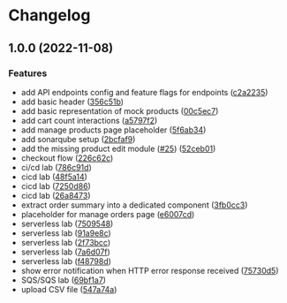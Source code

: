 # Changelog

## 1.0.0 (2022-11-08)


### Features

* add API endpoints config and feature flags for endpoints ([c2a2235](https://github.com/vkunskaya/shop-angular-cloudfront/commit/c2a2235b5c456b3007ea003206c64b15aa168fa2))
* add basic header ([356c51b](https://github.com/vkunskaya/shop-angular-cloudfront/commit/356c51bf03126b0fa8473b962064cf2915abff3c))
* add basic representation of mock products ([00c5ec7](https://github.com/vkunskaya/shop-angular-cloudfront/commit/00c5ec7b1766e11e8c41091421547cb782177031))
* add cart count interactions ([a5797f2](https://github.com/vkunskaya/shop-angular-cloudfront/commit/a5797f2646d700dcadebf7b635d4efa3e80773c5))
* add manage products page placeholder ([5f6ab34](https://github.com/vkunskaya/shop-angular-cloudfront/commit/5f6ab349a39c9c32d4e0cc1016fac0ea63125194))
* add sonarqube setup ([2bcfaf9](https://github.com/vkunskaya/shop-angular-cloudfront/commit/2bcfaf98a7f5d11b46a878d3039308736c104277))
* add the missing product edit module ([#25](https://github.com/vkunskaya/shop-angular-cloudfront/issues/25)) ([52ceb01](https://github.com/vkunskaya/shop-angular-cloudfront/commit/52ceb014f0df6279fe895167728944f866c2f38b))
* checkout flow ([226c62c](https://github.com/vkunskaya/shop-angular-cloudfront/commit/226c62cd1a3e32d01f5f308eeb342ab294352671))
* ci/cd lab ([786c91d](https://github.com/vkunskaya/shop-angular-cloudfront/commit/786c91d5c8ab66fadc3bd2603761f26a55857405))
* cicd lab ([48f5a14](https://github.com/vkunskaya/shop-angular-cloudfront/commit/48f5a14de21761fee7412f423981cfbe6a66066e))
* cicd lab ([7250d86](https://github.com/vkunskaya/shop-angular-cloudfront/commit/7250d86e155458ac657a26d8b06b800b872cf788))
* cicd lab ([26a8473](https://github.com/vkunskaya/shop-angular-cloudfront/commit/26a8473bb0720d3b5aee890810c8ee63367a32e4))
* extract order summary into a dedicated component ([3fb0cc3](https://github.com/vkunskaya/shop-angular-cloudfront/commit/3fb0cc37bcf13e8ec845f8999b46d4530af20420))
* placeholder for manage orders page ([e6007cd](https://github.com/vkunskaya/shop-angular-cloudfront/commit/e6007cd065bbd09422c88371325a816af64c1bab))
* serverless lab ([7509548](https://github.com/vkunskaya/shop-angular-cloudfront/commit/7509548d0d6285c45313fabf47c6497fcae27068))
* serverless lab ([91a9e8c](https://github.com/vkunskaya/shop-angular-cloudfront/commit/91a9e8c85c7ae88d1f17b71da9728942be29afaf))
* serverless lab ([2f73bcc](https://github.com/vkunskaya/shop-angular-cloudfront/commit/2f73bcc8cd6238b7a02f59606d8b89bfb53ce1aa))
* serverless lab ([7a6d07f](https://github.com/vkunskaya/shop-angular-cloudfront/commit/7a6d07fe25d502dddf0b43f983b3d55b6b09caf3))
* serverless lab ([f48798d](https://github.com/vkunskaya/shop-angular-cloudfront/commit/f48798d126df47a0d9b04b04e8e5bbdeebb6d262))
* show error notification when HTTP error response received ([75730d5](https://github.com/vkunskaya/shop-angular-cloudfront/commit/75730d5b621349ce427de8fe081edce91a7b9785))
* SQS/SQS lab ([69bf1a7](https://github.com/vkunskaya/shop-angular-cloudfront/commit/69bf1a70dc4168a834c232469e2781739a31e931))
* upload CSV file ([547a74a](https://github.com/vkunskaya/shop-angular-cloudfront/commit/547a74ab81788290e928074d5d9b8be7ff039992))
